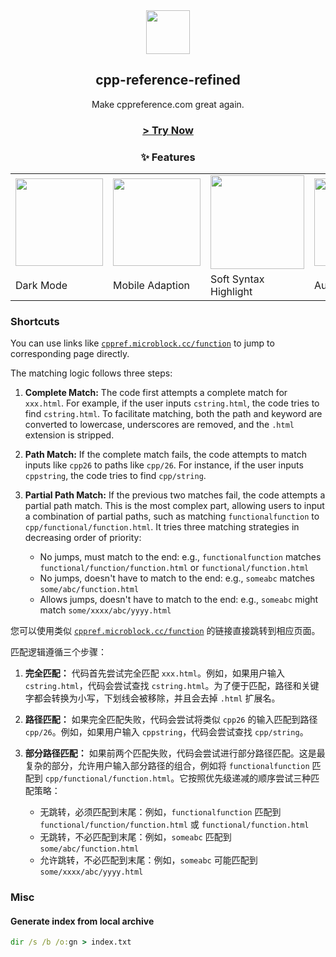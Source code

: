 <div align=center>
<img width=70 src=https://cppref.microblock.cc/favicon.ico />
<h2>cpp-reference-refined</h2>
Make cppreference.com great again.
<br/>
  <h3>
    <a href="https://cppref.microblock.cc/">&gt; Try Now</a>
  </h3>
<h3>✨ Features</h3>
<table>
  <tr>
    <td>
      <img height=140 src=https://github.com/user-attachments/assets/22a46e44-3d1c-4c38-86ea-031db8b01592 />
    </td>
    <td>
      <img height=140 src=https://github.com/user-attachments/assets/0eef26c7-75fb-406c-afcd-a344bbd45cef />
    </td>
    <td>
      <img width=150 src=https://github.com/user-attachments/assets/48c78e07-9f26-4fe3-b1fc-2fa07693b2d8 />
    </td>
    <td>
      <img height=140 src=https://github.com/user-attachments/assets/b3d30bc7-54c2-406d-a9f0-d4557466a695 />
    </td>
    <td>
      <img height=140 src=https://github.com/user-attachments/assets/7624c5f4-36c4-46e9-b330-3a91c2f2f9f7 />
    </td>
  </tr>
  <tr>
    <td>Dark Mode</td>
    <td>Mobile Adaption</td>
    <td>Soft Syntax Highlight</td>
    <td>Auto Language</td>
    <td>Shortcut</td>
  </tr>
</table>

</div>

### Shortcuts
You can use links like [`cppref.microblock.cc/function`](cppref.microblock.cc/function) to jump to corresponding page directly.

The matching logic follows three steps:

1. **Complete Match:** The code first attempts a complete match for `xxx.html`. For example, if the user inputs `cstring.html`, the code tries to find `cstring.html`.  To facilitate matching, both the path and keyword are converted to lowercase, underscores are removed, and the `.html` extension is stripped.

2. **Path Match:** If the complete match fails, the code attempts to match inputs like `cpp26` to paths like `cpp/26`. For instance, if the user inputs `cppstring`, the code tries to find `cpp/string`.

3. **Partial Path Match:** If the previous two matches fail, the code attempts a partial path match. This is the most complex part, allowing users to input a combination of partial paths, such as matching `functionalfunction` to `cpp/functional/function.html`. It tries three matching strategies in decreasing order of priority:
    * No jumps, must match to the end: e.g., `functionalfunction` matches `functional/function/function.html` or `functional/function.html`
    * No jumps, doesn't have to match to the end: e.g., `someabc` matches `some/abc/function.html`
    * Allows jumps, doesn't have to match to the end: e.g., `someabc` might match `some/xxxx/abc/yyyy.html`

您可以使用类似 [`cppref.microblock.cc/function`](cppref.microblock.cc/function) 的链接直接跳转到相应页面。

匹配逻辑遵循三个步骤：

1. **完全匹配：** 代码首先尝试完全匹配 `xxx.html`。例如，如果用户输入 `cstring.html`，代码会尝试查找 `cstring.html`。为了便于匹配，路径和关键字都会转换为小写，下划线会被移除，并且会去掉 `.html` 扩展名。

2. **路径匹配：** 如果完全匹配失败，代码会尝试将类似 `cpp26` 的输入匹配到路径 `cpp/26`。例如，如果用户输入 `cppstring`，代码会尝试查找 `cpp/string`。

3. **部分路径匹配：** 如果前两个匹配失败，代码会尝试进行部分路径匹配。这是最复杂的部分，允许用户输入部分路径的组合，例如将 `functionalfunction` 匹配到 `cpp/functional/function.html`。它按照优先级递减的顺序尝试三种匹配策略：
    * 无跳转，必须匹配到末尾：例如，`functionalfunction` 匹配到 `functional/function/function.html` 或 `functional/function.html`
    * 无跳转，不必匹配到末尾：例如，`someabc` 匹配到 `some/abc/function.html`
    * 允许跳转，不必匹配到末尾：例如，`someabc` 可能匹配到 `some/xxxx/abc/yyyy.html`

### Misc

#### Generate index from local archive
```bat
dir /s /b /o:gn > index.txt
```

